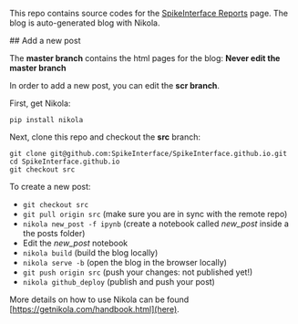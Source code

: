 This repo contains source codes for the [SpikeInterface Reports](https://spikeinterface.github.io) page. 
The blog is auto-generated blog with Nikola.



## Add a new post


The **master branch** contains the html pages for the blog: **Never edit the master branch**


In order to add a new post, you can edit the **scr branch**.

First, get Nikola:
  
`pip install nikola`
  
Next, clone this repo and checkout the **src** branch:
```
git clone git@github.com:SpikeInterface/SpikeInterface.github.io.git
cd SpikeInterface.github.io
git checkout src 
```
  
To create a new post:
  * `git checkout src`  
  * `git pull origin src`  (make sure you are in sync with the remote repo)
  * `nikola new_post -f ipynb`  (create a notebook called *new_post* inside a the posts folder)
  * Edit the *new_post* notebook
  * `nikola build` (build the blog locally)
  * `nikola serve -b`  (open the blog in the browser locally)
  * `git push origin src` (push your changes: not published yet!)
  * `nikola github_deploy` (publish and push your post)


More details on how to use Nikola can be found [https://getnikola.com/handbook.html](here).
